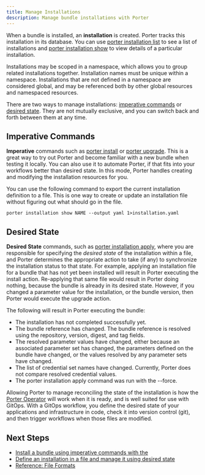 ```yaml
---
title: Manage Installations
description: Manage bundle installations with Porter
---
```


When a bundle is installed, an **installation** is created.
Porter tracks this installation in its database.
You can use [porter installation list] to see a list of installations and [porter installation show] to view details of a particular installation.

Installations may be scoped in a namespace, which allows you to group related installations together.
Installation names must be unique within a namespace.
Installations that are not defined in a namespace are considered global, and may be referenced both by other global resources and namespaced resources.

There are two ways to manage installations: [imperative commands](#imperative-commands) or [desired state](#desired-state). 
They are not mutually exclusive, and you can switch back and forth between them at any time.

## Imperative Commands

**Imperative** commands such as [porter install] or [porter upgrade].
This is a great way to try out Porter and become familiar with a new bundle when testing it locally.
You can also use it to automate Porter, if that fits into your workflows better than desired state.
In this mode, Porter handles creating and modifying the installation resources for you.

You can use the following command to export the current installation definition to a file.
This is one way to create or update an installation file without figuring out what should go in the file.

```
porter installation show NAME --output yaml 1>installation.yaml
```

## Desired State

**Desired State** commands, such as [porter installation apply], where you are responsible for specifying the _desired state_ of the installation within a file,
and Porter determines the appropriate action to take (if any) to synchronize the installation status to that state.
For example, applying an installation file for a bundle that has not yet been installed will result in Porter executing the install action.
Re-applying that same file would result in Porter doing nothing, because the bundle is already in its desired state.
However, if you changed a parameter value for the installation, or the bundle version, then Porter would execute the upgrade action.

The following will result in Porter executing the bundle:
* The installation has not completed successfully yet.
* The bundle reference has changed. The bundle reference is resolved using the repository, version, digest, and tag fields.
* The resolved parameter values have changed, either because an associated parameter set has changed, the parameters defined on the bundle have changed, or the values resolved by any parameter sets have changed.
* The list of credential set names have changed. Currently, Porter does not compare resolved credential values.
* The porter installation apply command was run with the --force.

Allowing Porter to manage reconciling the state of the installation is how the [Porter Operator] will work when it is ready, and is well suited for use with GitOps.
With a GitOps workflow, you define the desired state of your applications and infrastructure in code, check it into version control (git), and then trigger workflows when those files are modified. 

## Next Steps

* [Install a bundle using imperative commands with the](/quickstart/)
* [Define an installation in a file and manage it using desired state](/quickstart/desired-state/)
* [Reference: File Formats](/reference/file-formats/)

[porter installation list]: /cli/porter_installations_list/
[porter installation show]: /cli/porter_installations_show/
[porter install]: /cli/porter_install/
[porter upgrade]: /cli/porter_upgrade/
[porter installation apply]: /cli/porter_installations_apply/
[Porter Operator]: /operator/
